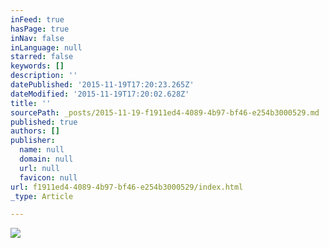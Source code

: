 ```yaml
---
inFeed: true
hasPage: true
inNav: false
inLanguage: null
starred: false
keywords: []
description: ''
datePublished: '2015-11-19T17:20:23.265Z'
dateModified: '2015-11-19T17:20:02.628Z'
title: ''
sourcePath: _posts/2015-11-19-f1911ed4-4089-4b97-bf46-e254b3000529.md
published: true
authors: []
publisher:
  name: null
  domain: null
  url: null
  favicon: null
url: f1911ed4-4089-4b97-bf46-e254b3000529/index.html
_type: Article

---
```

![](https://the-grid-user-content.s3-us-west-2.amazonaws.com/e9d18e70-928f-40e2-82bd-4b63e0611ed8.png)